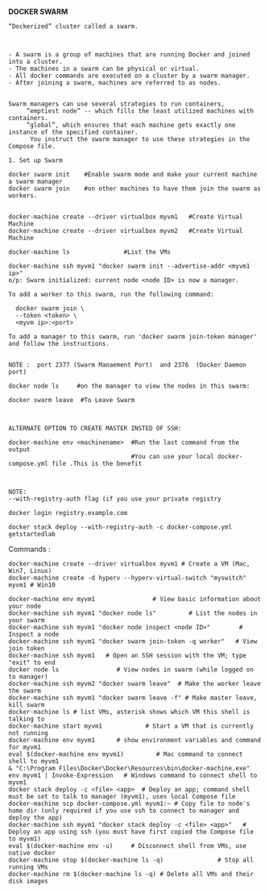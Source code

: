 **DOCKER SWARM**

    “Dockerized” cluster called a swarm.
    
    
    
    - A swarm is a group of machines that are running Docker and joined into a cluster.
    - The machines in a swarm can be physical or virtual.
    - All docker commands are executed on a cluster by a swarm manager. 
    - After joining a swarm, machines are referred to as nodes.
    
    
    Swarm managers can use several strategies to run containers,
         “emptiest node” -- which fills the least utilized machines with containers.
         “global”, which ensures that each machine gets exactly one instance of the specified container.
          You instruct the swarm manager to use these strategies in the Compose file.
          
          
`1. Set up Swarm` 

    docker swarm init    #Enable swarm mode and make your current machine a swarm manager 
    docker swarm join    #on other machines to have them join the swarm as workers.
    
    
    docker-machine create --driver virtualbox myvm1   #Create Virtual Machine
    docker-machine create --driver virtualbox myvm2   #Create Virtual Machine
    
    docker-machine ls               #List the VMs   
    
    docker-machine ssh myvm1 "docker swarm init --advertise-addr <myvm1 ip>"
    o/p: Swarm initialized: current node <node ID> is now a manager.
    
    To add a worker to this swarm, run the following command:
    
      docker swarm join \
      --token <token> \
      <myvm ip>:<port>
    
    To add a manager to this swarm, run 'docker swarm join-token manager' and follow the instructions.
    
    
    NOTE :  port 2377 (Swarm Manaement Port)  and 2376  (Docker Daemon port)

    docker node ls     #on the manager to view the nodes in this swarm:
    
    docker swarm leave  #To Leave Swarm 
    
    
    
    ALTERNATE OPTION TO CREATE MASTER INSTED OF SSH:
    
    docker-machine env <machinename>  #Run the last command from the output 
                                      #You can use your local docker-compose.yml file .This is the benefit 
                                      
                                      
                                      
    NOTE:
    --with-registry-auth flag (if you use your private registry
    
    docker login registry.example.com
    
    docker stack deploy --with-registry-auth -c docker-compose.yml getstartedlab
    
    
    
Commands :

    docker-machine create --driver virtualbox myvm1 # Create a VM (Mac, Win7, Linux)
    docker-machine create -d hyperv --hyperv-virtual-switch "myswitch" myvm1 # Win10
    
    docker-machine env myvm1                # View basic information about your node
    docker-machine ssh myvm1 "docker node ls"         # List the nodes in your swarm
    docker-machine ssh myvm1 "docker node inspect <node ID>"        # Inspect a node
    docker-machine ssh myvm1 "docker swarm join-token -q worker"   # View join token
    docker-machine ssh myvm1   # Open an SSH session with the VM; type "exit" to end
    docker node ls                # View nodes in swarm (while logged on to manager)
    docker-machine ssh myvm2 "docker swarm leave"  # Make the worker leave the swarm
    docker-machine ssh myvm1 "docker swarm leave -f" # Make master leave, kill swarm
    docker-machine ls # list VMs, asterisk shows which VM this shell is talking to
    docker-machine start myvm1            # Start a VM that is currently not running
    docker-machine env myvm1      # show environment variables and command for myvm1
    eval $(docker-machine env myvm1)         # Mac command to connect shell to myvm1
    & "C:\Program Files\Docker\Docker\Resources\bin\docker-machine.exe" env myvm1 | Invoke-Expression   # Windows command to connect shell to myvm1
    docker stack deploy -c <file> <app>  # Deploy an app; command shell must be set to talk to manager (myvm1), uses local Compose file
    docker-machine scp docker-compose.yml myvm1:~ # Copy file to node's home dir (only required if you use ssh to connect to manager and deploy the app)
    docker-machine ssh myvm1 "docker stack deploy -c <file> <app>"   # Deploy an app using ssh (you must have first copied the Compose file to myvm1)
    eval $(docker-machine env -u)     # Disconnect shell from VMs, use native docker
    docker-machine stop $(docker-machine ls -q)               # Stop all running VMs
    docker-machine rm $(docker-machine ls -q) # Delete all VMs and their disk images